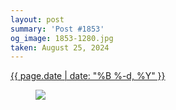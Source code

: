 ```yaml
---
layout: post
summary: 'Post #1853'
og_image: 1853-1280.jpg
taken: August 25, 2024
---
```


<div class="post">
  <time>
    <a href="/1853">
      {{ page.date | date: "%B %-d, %Y" }}
    </a>
  </time>
  <a href="/1853">
    <figure data-taken="8/25/2024">
      <img sizes="(min-width: 700px) 50vw, calc(100vw - 2rem)" src="{{ site.assets_url }}/1853-640.jpg" srcset="{{ site.assets_url }}/1853-320.jpg 320w, {{ site.assets_url }}/1853-640.jpg 640w, {{ site.assets_url }}/1853-960.jpg 960w, {{ site.assets_url }}/1853-1280.jpg 1280w" />
    </figure>
  </a>
</div>
